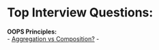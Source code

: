 # Top Interview Questions:

**OOPS Principles:**    
    - [Aggregation vs Composition?](https://stackoverflow.com/questions/734891/aggregation-versus-composition/734997)
    -     